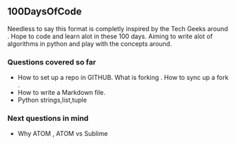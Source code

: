  100DaysOfCode
--------------------
Needless to say this format is completly inspired by the Tech Geeks around . Hope to code and learn alot in these 100 days.
Aiming to write alot of algorithms in python and play with the concepts around.

### Questions covered so far
* How to set up a repo in GITHUB. What is forking . How to sync up a fork .
* How to write a Markdown file.
* Python strings,list,tuple


### Next questions in mind
* Why ATOM , ATOM vs Sublime 
